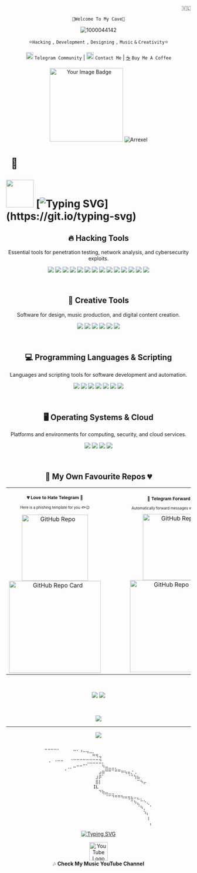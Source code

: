 <div align="right">
  <p>🇮🇱</p>
</div>
<div align="center">
  <p><code>🦇Welcome To My Cave🦇</code></p>
</div>

<div align="center">
 
![1000044142](https://github.com/user-attachments/assets/f47e1f24-e9a7-429a-9abe-af61c0e53f43)

⭐️```Hacking``` ```,``` ```Development``` ```,``` ```Designing``` ```,``` ```Music``` ```&``` ```Creativity```⭐️

<a href="https://t.me/israelihack" target="_blank"><img src="https://github.com/user-attachments/assets/a3ce419d-8199-4dfb-93f3-18055b20bf11" alt="Telegram Channel" style="width: 20px; height: 20px;"></a> ```Telegram Community```  | <a href="https://t.me/Blacknnja" target="_blank"><img src="https://github.com/user-attachments/assets/a3ce419d-8199-4dfb-93f3-18055b20bf11" alt="Telegram Channel" style="width: 20px; height: 20px;"></a> ```Contact Me``` | [☕️](https://www.paypal.com/ncp/payment/UBJJZZQJVBY5Q) ```Buy Me A Coffee```

<img src="https://tryhackme-badges.s3.amazonaws.com/MostW4nted.png" alt="Your Image Badge" width=200/>    ![Arrexel](https://www.hackthebox.eu/badge/image/1212648)
<h1>                               
<div align="left">
  
‎ ‎ ‎👑 ‎ ‎  ‎ ‎ ‎ ‎ ‎ ‎ ‎ ‎ ‎ ‎ ‎ ‎ ‎ ‎ ‎ ‎ ‎ ‎ ‎ ‎ ‎ ‎ ‎ ‎ ‎ ‎ ‎ ‎ ‎ ‎ ‎ ‎ ‎ ‎ ‎ ‎ ‎ ‎ ‎ 

<img src="https://github.com/user-attachments/assets/a964e94b-1b23-4642-8ff3-569d78d38388" width="75" />    ‎ ‎ ‎ ‎ ‎ ‎ ‎  [![Typing SVG](https://ghrmt.vercel.app?font=Fira+Code&weight=800&pause=1000&color=F7F7F7&random=false&width=435&lines=Meowhack!)](https://git.io/typing-svg) ‎ ‎ ‎ ‎ ‎ ‎ ‎ ‎ 
</h1>
<h2>🔥 Hacking Tools</h2>
<p>Essential tools for penetration testing, network analysis, and cybersecurity exploits.</p>
<p>
  <img src="https://img.shields.io/badge/Metasploit-%231f487c.svg?style=for-the-badge&logo=metasploit&logoColor=white">
  <img src="https://img.shields.io/badge/Nmap-%23006AFF.svg?style=for-the-badge&logo=nmap&logoColor=white">
  <img src="https://img.shields.io/badge/Burp_Suite-%23FF8800.svg?style=for-the-badge&logo=burpsuite&logoColor=white">
  <img src="https://img.shields.io/badge/Wireshark-%23167AFC.svg?style=for-the-badge&logo=wireshark&logoColor=white">
  <img src="https://img.shields.io/badge/Hydra-%23A80000.svg?style=for-the-badge&logo=hydra&logoColor=white">
  <img src="https://img.shields.io/badge/John_The_Ripper-%23000000.svg?style=for-the-badge&logo=johntheripper&logoColor=white">
  <img src="https://img.shields.io/badge/SQLmap-%23B50000.svg?style=for-the-badge&logo=sqlmap&logoColor=white">
  <img src="https://img.shields.io/badge/Aircrack_ng-%23CCCCCC.svg?style=for-the-badge&logo=aircrack-ng&logoColor=black">
  <img src="https://img.shields.io/badge/Hashcat-%23FBB034.svg?style=for-the-badge&logo=hashcat&logoColor=white">
  <img src="https://img.shields.io/badge/tcpdump-%23FFD700.svg?style=for-the-badge&logo=linux&logoColor=black">
  <img src="https://img.shields.io/badge/YARA-%2300B5B5.svg?style=for-the-badge&logo=yara&logoColor=white">
  <img src="https://img.shields.io/badge/ffuf-%23F05A28.svg?style=for-the-badge&logo=ffuf&logoColor=white">
  <img src="https://img.shields.io/badge/CyberChef-%2303A6A4.svg?style=for-the-badge&logo=cyberchef&logoColor=white">
  <img src="https://img.shields.io/badge/Shodan.io-%23E96B1C.svg?style=for-the-badge&logo=shodan&logoColor=white">
</p>

&nbsp;&nbsp;&nbsp;&nbsp;&nbsp;&nbsp;&nbsp;&nbsp;&nbsp;&nbsp;&nbsp;&nbsp;&nbsp;&nbsp;&nbsp;&nbsp;&nbsp;&nbsp;&nbsp;&nbsp;&nbsp;&nbsp;&nbsp;&nbsp;

<h2>🎨 Creative Tools</h2>
<p>Software for design, music production, and digital content creation.</p>
<p>
  <img src="https://img.shields.io/badge/Figma-%23F24E1E.svg?style=for-the-badge&logo=figma&logoColor=white">
  <img src="https://img.shields.io/badge/Adobe-%23FF0000.svg?style=for-the-badge&logo=adobe&logoColor=white">
  <img src="https://img.shields.io/badge/FL_Studio-%23FFA500.svg?style=for-the-badge&logo=flstudio&logoColor=white">
  <img src="https://img.shields.io/badge/Adobe_Photoshop-%23007AFF.svg?style=for-the-badge&logo=adobephotoshop&logoColor=white">
  <img src="https://img.shields.io/badge/Stability_Matrix-%23000000.svg?style=for-the-badge&logo=matrix&logoColor=white">
  <img src="https://img.shields.io/badge/Stable_Diffusion-%2300B5B5.svg?style=for-the-badge&logo=stable-diffusion&logoColor=white">
</p>

&nbsp;&nbsp;&nbsp;&nbsp;&nbsp;&nbsp;&nbsp;&nbsp;&nbsp;&nbsp;&nbsp;&nbsp;&nbsp;&nbsp;&nbsp;&nbsp;&nbsp;&nbsp;&nbsp;&nbsp;&nbsp;&nbsp;&nbsp;&nbsp;

<h2>💻 Programming Languages & Scripting</h2>
<p>Languages and scripting tools for software development and automation.</p>
<p>
  <img src="https://img.shields.io/badge/Python-3670A0?style=for-the-badge&logo=python&logoColor=ffdd54">
  <img src="https://img.shields.io/badge/Java-%23ED8B00.svg?style=for-the-badge&logo=openjdk&logoColor=white">
  <img src="https://img.shields.io/badge/JavaScript-%23323330.svg?style=for-the-badge&logo=javascript&logoColor=%23F7DF1E">
  <img src="https://img.shields.io/badge/PHP-%23777BB4.svg?style=for-the-badge&logo=php&logoColor=white">
  <img src="https://img.shields.io/badge/Bash_Script-%23121011.svg?style=for-the-badge&logo=gnu-bash&logoColor=white">
  <img src="https://img.shields.io/badge/PowerShell-%235391FE.svg?style=for-the-badge&logo=powershell&logoColor=white">
  <img src="https://img.shields.io/badge/Markdown-%23000000.svg?style=for-the-badge&logo=markdown&logoColor=white">
</p>

&nbsp;&nbsp;&nbsp;&nbsp;&nbsp;&nbsp;&nbsp;&nbsp;&nbsp;&nbsp;&nbsp;&nbsp;&nbsp;&nbsp;&nbsp;&nbsp;&nbsp;&nbsp;&nbsp;&nbsp;&nbsp;&nbsp;&nbsp;&nbsp;

<h2>🖥 Operating Systems & Cloud</h2>
<p>Platforms and environments for computing, security, and cloud services.</p>
<p>
  <img src="https://img.shields.io/badge/Kali_Linux-%230078D6.svg?style=for-the-badge&logo=kalilinux&logoColor=white">
  <img src="https://img.shields.io/badge/Android-%23039BE5.svg?style=for-the-badge&logo=android&logoColor=white">
  <img src="https://img.shields.io/badge/AWS-%23FF9900.svg?style=for-the-badge&logo=amazon-aws&logoColor=white">
  <img src="https://img.shields.io/badge/Windows-%230078D6.svg?style=for-the-badge&logo=windows&logoColor=white">
</p>


‎</div>

<div align=center>

<h2>🔗 My Own Favourite Repos 💔</h2>

<table style="border-collapse: collapse; border: none;">
  <tr>
    <!-- First Repo: Telegram Phishing Bot -->
    <td align="center" style="border: none; padding-right: 40px;">
      <h3 style="font-size: 12px;">💔 Love to Hate Telegram 📱</h3>
      <p style="font-size: 10px;">Here is a phishing template for you 🐟😉</p>
      <a href="https://github.com/BlackNnja/Telegram-Phishing-Bot">
        <img src="https://img.shields.io/badge/GitHub-Telegram--Phishing--Bot-blue?style=for-the-badge&logo=github" alt="GitHub Repo" width="180">
      </a>
      <br/>
      <a href="https://github.com/BlackNnja/Telegram-Phishing-Bot">
        <img src="https://github-readme-stats.vercel.app/api/pin/?username=BlackNnja&repo=Telegram-Phishing-Bot&theme=dark" alt="GitHub Repo Card" width="250">
      </a>
    </td>
    <td align="center" style="border: none; padding-left: 40px;">
      <h3 style="font-size: 12px;">📩 Telegram Forward Script</h3>
      <p style="font-size: 10px;">Automatically forward messages with this script 🔄📨</p>
      <a href="https://github.com/BlackNnja/Telegram-Forward-Script">
        <img src="https://img.shields.io/badge/GitHub-Telegram--Forward--Script-blue?style=for-the-badge&logo=github" alt="GitHub Repo" width="180">
      </a>
      <br/>
      <a href="https://github.com/BlackNnja/Telegram-Forward-Script">
        <img src="https://github-readme-stats.vercel.app/api/pin/?username=BlackNnja&repo=Telegram-Forward-Script&theme=dark" alt="GitHub Repo Card" width="250">
      </a>
    </td>
  </tr>
</table>




&nbsp;&nbsp;&nbsp;&nbsp;&nbsp;&nbsp;&nbsp;&nbsp;&nbsp;&nbsp;&nbsp;&nbsp;&nbsp;&nbsp;&nbsp;&nbsp;&nbsp;&nbsp;&nbsp;&nbsp;&nbsp;&nbsp;&nbsp;&nbsp;

![](https://github-readme-stats.vercel.app/api?username=BlackNNJA&theme=shadow_green&hide_border=false&include_all_commits=true&count_private=false) ![](https://nirzak-streak-stats.vercel.app/?user=BlackNNJA&theme=shadow_green&hide_border=false)  

&nbsp;&nbsp;&nbsp;&nbsp;&nbsp;&nbsp;&nbsp;&nbsp;&nbsp;&nbsp;&nbsp;&nbsp;&nbsp;&nbsp;&nbsp;&nbsp;&nbsp;&nbsp;&nbsp;&nbsp;&nbsp;&nbsp;&nbsp;&nbsp;


![](https://github-readme-stats.vercel.app/api/top-langs/?username=BlackNNJA&theme=shadow_green&hide_border=false&include_all_commits=true&count_private=false&layout=compact)  

---  

[![](https://visitcount.itsvg.in/api?id=BlackNNJA&icon=0&color=0)](https://visitcount.itsvg.in)
<div align=center>


```

⠉⠉⠉⠉⠁⠀⠀⠀⠀⠒⠂⠰⠤⢤⣀⡀⠀⠀⠀⠀⠀⠀⠀⠀⠀⠀⠀⠀⠀⠀⠀⠀⠀⠀
⠀⠀⠀⠀⠀⠀⠀⠀⠀⠀⠀⠀⠀⠀⠀⠛⠻⢤⠀⠀⠀⠀⠀⠀⠀⠀⠀⠀⠀⠀⠀⠀⠀⠀
⠀⠠⠀⠐⠒⠒⠀⠀⠈⠉⠉⠉⠉⢉⣉⣉⣉⣙⡀⠀⠀⠀⠀⠀⠀⠀⠀⠀⠀⠀⠀⠀⠀⠀
⠀⠀⠀⠀⠀⠀⠀⢀⡀⠤⠒⠒⠉⠁⠀⠀⠀⠀⠳⣤⣀⣀⡀⠀⠀⠀⠀⠀⠀⠀⠀⠀⠀⠀
⠀⠀⠀⠀⠀⠀⠈⠀⠀⠀⠀⠀⠀⠀⠀⠀⠀⣠⣶⠛⠛⠉⠛⠛⠶⢦⣤⡐⢀⠀⠀⠀⠀⠀
⠀⠀⠀⠀⠀⠀⠀⠀⠀⠀⠀⠀⠀⠀⠀⠀⣰⡿⠁⠀⠀⠀⠀⠀⠀⠀⠈⠉⢳⣦⠀⠀⠀⠀
⠀⠀⠀⠀⠀⠀⠀⠀⠀⠀⠀⠀⠀⠀⠀⠀⣿⡇⠀⠀⠀⠀⠀⠀⠀⠀⠀⠀⠀⠉⠳⡤⠀⠀
⠀⠀⠀⠀⠀⠀⠀⠀⠀⠀⠀⠀⠀⠀⠀⠀           IL⠀⠀⠀⠀⠀⠀⠀⠀⠀⠀⠀⠀⠀⠀⠀⠀             
⠀⠀⠀⠀⠀⠀⠀⠀⠀⠀⠀⠀⠀⠀⠀⠀⠀⠙⢷⣤⣀⣀⠀⠀⠀⠀⠀⠀⠀⠀⠀⠀⠀⠀
⠀⠀⠀⠀⠀⠀⠀⠀⠀⠀⠀⠀⠀⠀⠀⠀⠀⠀⠀⠈⠉⠙⠛⠛⠳⠶⢶⣦⠤⣄⡀⠀⠀⠀
⠀⠀⠀⠀⠀⠀⠀⠀⠀⠀⠀⠀⠀⠀⠀⠀⠀⠀⠀⠀⠀⠀⠀⠀⠀⠀⠀⠉⠳⣄⠉⠑⢄⠀
⠀⠀⠀⠀⠀⠀⠀⠀⠀⠀⠀⠀⠀⠀⠀⠀⠀⠀⠀⠀⠀⠀⠀⠀⠀⠀⠀⠀⠀⠈⠳⡀⠀⠁
⠀⠀⠀⠀⠀⠀⠀⠀⠀⠀⠀⠀⠀⠀⠀⠀⠀⠀⠀⠀⠀⠀⠀⠀⠀⠀⠀⠀⠀⠀⠀⠱⡄⠀
⠀⠀⠀⠀⠀⠀⠀⠀⠀⠀⠀⠀⠀⠀⠀⠀⠀⠀⠀⠀⠀⠀⠀⠀⠀⠀⠀⠀⠀⠀⠀⠀⢰⠀
⠀⠀⠀⠀⠀⠀⠀⠀⠀⠀⠀⠀⠀⠀⠀⠀⠀⠀⠀⠀⠀⠀⠀⠀⠀⠀⠀⠀⠀⠀⠀⠀⠀⡄

 ```


<a href="https://git.io/typing-svg"><img src="https://ghrmt.vercel.app?font=Fira+Code&weight=800&pause=1000&color=F7F7F7&random=false&width=435&lines=Armed+With+Kali+Linux" alt="Typing SVG" /></a>
</div>

<p align="center">
  <a href="https://www.youtube.com/watch?v=3MogV4QhpF8&ab_channel=KosmicKebab">
    <img src="https://upload.wikimedia.org/wikipedia/commons/4/42/YouTube_icon_%282013-2017%29.png" alt="YouTube Logo" width="50" height="50"/>
  </a>
  <br>
  🎶 <strong>Check My Music YouTube Channel</strong>
</p>
